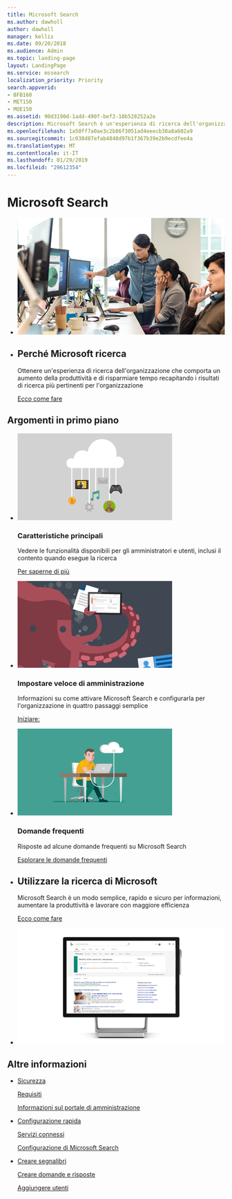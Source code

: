 ```yaml
---
title: Microsoft Search
ms.author: dawholl
author: dawholl
manager: kellis
ms.date: 09/20/2018
ms.audience: Admin
ms.topic: landing-page
layout: LandingPage
ms.service: mssearch
localization_priority: Priority
search.appverid:
- BFB160
- MET150
- MOE150
ms.assetid: 90d3190d-1add-490f-bef2-10b528252a2e
description: Microsoft Search è un'esperienza di ricerca dell'organizzazione che comporta un aumento della produttività e di risparmiare tempo recapitando i risultati di ricerca più pertinenti per l'organizzazione
ms.openlocfilehash: 1a50ff7a0ae3c2b86f3051ad4eeecb38a8a602a9
ms.sourcegitcommit: 1c038d87efab4840d97b1f367b39e2b9ecdfee4a
ms.translationtype: MT
ms.contentlocale: it-IT
ms.lasthandoff: 01/29/2019
ms.locfileid: "29612354"
---
```

# <a name="microsoft-search"></a>Microsoft Search

<ul class="panelContent cardsW cols cols2">
    <li>
        <div class="cardSize">
            <div class="cardPadding">
                <div class="card">
                    <div class="cardImageOuter">
                        <div class="cardImage">
                            <img src="media/a40fcb56-f0f9-4924-ae36-eb0a370665e3.png" alt="People in an office, one pointing at something on a screen." />
                        </div>
                    </div>
                    <div class="cardText">
                    </div>
                </div>
            </div>
        </div>
    </li>
    <li>
        <div class="cardSize">
            <div class="cardPadding">
                <div class="card">
                    <div class="cardText">
                        <h2>Perché Microsoft ricerca</h2>
                        <p>Ottenere un'esperienza di ricerca dell'organizzazione che comporta un aumento della produttività e di risparmiare tempo recapitando i risultati di ricerca più pertinenti per l'organizzazione</p>
                        <p><a href="why-microsoft-search.md">Ecco come fare</a></p>
                    </div>
                </div>
            </div>
        </div>
    </li>
</ul>

<h2>Argomenti in primo piano</h2>

<ul class="panelContent cardsW">
    <li>
        <div class="cardSize">
            <div class="cardPadding">
                <div class="card">
                    <div class="cardImageOuter">
                        <div class="cardImage">
                            <img src="media/651172f9-f9b6-4fbe-89f3-8adf6450cd7f.png" alt="Features included in Microsoft Search" />
                        </div>
                    </div>
                    <div class="cardText">
                        <h3>Caratteristiche principali</h3>
                        <p>Vedere le funzionalità disponibili per gli amministratori e utenti, inclusi il contento quando esegue la ricerca</p>
                        <p><a href="features.md">Per saperne di più</a></p>
                    </div>
                </div>
            </div>
        </div>
    </li>
    <li>
        <div class="cardSize">
            <div class="cardPadding">
                <div class="card">
                    <div class="cardImageOuter">
                        <div class="cardImage">
                            <img src="media/60a078b4-166d-42f4-a3b9-91c04c9001f0.png" alt="Quick for admins to set up and configure" />
                        </div>
                    </div>
                    <div class="cardText">
                        <h3>Impostare veloce di amministrazione</h3>
                        <p>Informazioni su come attivare Microsoft Search e configurarla per l'organizzazione in quattro passaggi semplice</p>
                        <p><a href="quick-set-up.md">Iniziare:</a></p>
                    </div>
                </div>
            </div>
        </div>
    </li>
    <li>
        <div class="cardSize">
            <div class="cardPadding">
                <div class="card">
                    <div class="cardImageOuter">
                        <div class="cardImage">
                            <img src="media/d696a83a-6322-477a-befd-4ad102b8204d.png" alt="Frequently asked questions about Microsoft Search" />
                        </div>
                    </div>
                    <div class="cardText">
                        <h3>Domande frequenti</h3>
                        <p>Risposte ad alcune domande frequenti su Microsoft Search</p>
                        <p><a href="faqs.md">Esplorare le domande frequenti</a></p>
                    </div>
                </div>
            </div>
        </div>
    </li>
</ul>

<ul class="panelContent cardsW cols cols2">
    <li>
        <div class="cardSize">
            <div class="cardPadding">
                <div class="card">
                    <div class="cardText">
                        <h2>Utilizzare la ricerca di Microsoft</h2>
                        <p>Microsoft Search è un modo semplice, rapido e sicuro per informazioni, aumentare la produttività e lavorare con maggiore efficienza</p>
                        <p><a href="use/about-microsoft-search.md">Ecco come fare</a></p>
                    </div>
                </div>
            </div>
        </div>
    </li>
    <li>
        <div class="cardSize">
            <div class="cardPadding">
                <div class="card">
                    <div class="cardImageOuter">
                        <div class="cardImage">
                            <img src="media/c8456838-c6db-41f7-9e84-eebfd9c5b0b8.png" alt="How work results appear on Bing" />
                        </div>
                    </div>
                    <div class="cardText">
                    </div>
                </div>
            </div>
        </div>
    </li>
</ul>

<h2>Altre informazioni</h2>
<ul class="panelContent cardsW">
    <li>
        <div class="cardSize">
            <div class="cardPadding">
                <div class="card">
                    <div class="cardText">
                        <p><a href="security.md">Sicurezza</a></p>
                        <p><a href="requirements.md">Requisiti</a></p>  
                        <p><a href="about-the-admin-portal.md">Informazioni sul portale di amministrazione</a></p>
                    </div>
                </div>
            </div>
        </div>
    </li>
    <li>
        <div class="cardSize">
            <div class="cardPadding">
                <div class="card">
                    <div class="cardText">
                        <p><a href="quick-set-up.md">Configurazione rapida</a></p>
                        <p><a href="connected-services.md">Servizi connessi</a></p>
                        <p><a href="set-up-microsoft-search.md">Configurazione di Microsoft Search</a></p>
                    </div>
                </div>
            </div>
        </div>
    </li>
    <li>
        <div class="cardSize">
            <div class="cardPadding">
                <div class="card">
                    <div class="cardText">
                        <p><a href="create-bookmarks.md">Creare segnalibri</a></p>
                        <p><a href="create-qas.md">Creare domande e risposte</a></p>
                        <p><a href="add-users.md">Aggiungere utenti</a></p>
                    </div>
                </div>
            </div>
        </div>
    </li>
</ul>  